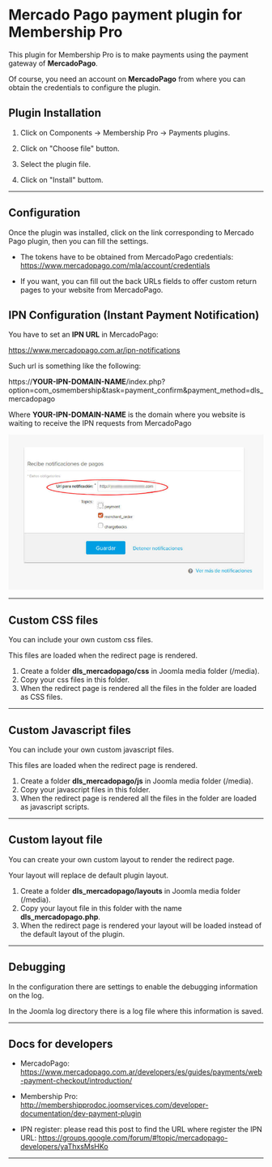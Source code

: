 # Mercado Pago payment plugin for Membership Pro

This plugin for Membership Pro is to make payments using the payment gateway of **MercadoPago**.

Of course, you need an account on **MercadoPago** from where you can obtain the credentials to configure the plugin.

## Plugin Installation

1.  Click on Components -> Membership Pro -> Payments plugins.

2.  Click on "Choose file" button.

3.  Select the plugin file.

4.  Click on "Install" buttom.

---

## Configuration

Once the plugin was installed, click on the link corresponding to Mercado Pago plugin, then you can fill the settings.

* The tokens have to be obtained from MercadoPago credentials: <https://www.mercadopago.com/mla/account/credentials>

* If you want, you can fill out the back URLs fields to offer custom return pages to your website from MercadoPago.

## **IPN** Configuration (**I**nstant **P**ayment **N**otification)

You have to set an **IPN URL** in MercadoPago:

<https://www.mercadopago.com.ar/ipn-notifications>

Such url is something like the following:

https://**YOUR-IPN-DOMAIN-NAME**/index.php?option=com_osmembership&task=payment_confirm&payment_method=dls_mercadopago

Where **YOUR-IPN-DOMAIN-NAME** is the domain where you website is waiting to receive the IPN requests from MercadoPago

![MercadoPago IPN configuration](mercadopago-ipn-config.jpg)

___

## Custom CSS files

You can include your own custom css files.

This files are loaded when the redirect page is rendered.

1.  Create a folder **dls_mercadopago/css** in Joomla media folder (/media).
2.  Copy your css files in this folder.
3.  When the redirect page is rendered all the files in the folder are loaded as CSS files.

---

## Custom Javascript files

You can include your own custom javascript files.

This files are loaded when the redirect page is rendered.

1.  Create a folder **dls_mercadopago/js** in Joomla media folder (/media).
2.  Copy your javascript files in this folder.
3.  When the redirect page is rendered all the files in the folder are loaded as javascript scripts.

---

## Custom layout file

You can create your own custom layout to render the redirect page.

Your layout will replace de default plugin layout.

1.  Create a folder **dls_mercadopago/layouts** in Joomla media folder (/media).
2.  Copy your layout file in this folder with the name **dls_mercadopago.php**.
3.  When the redirect page is rendered your layout will be loaded instead of the default layout of the plugin.

---

## Debugging

In the configuration there are settings to enable the debugging information on the log.

In the Joomla log directory there is a log file where this information is saved.

---

## Docs for developers

* MercadoPago: https://www.mercadopago.com.ar/developers/es/guides/payments/web-payment-checkout/introduction/

* Membership Pro: http://membershipprodoc.joomservices.com/developer-documentation/dev-payment-plugin

* IPN register: please read this post to find the URL where register the IPN URL: https://groups.google.com/forum/#!topic/mercadopago-developers/yaThxsMsHKo



---